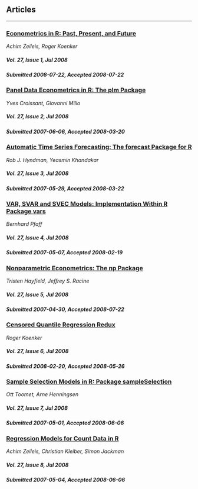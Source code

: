 ## Articles

***

### [Econometrics in R: Past, Present, and Future](/jstatsoft/v27/i01.html)

*Achim Zeileis, Roger Koenker*

##### Vol. 27, Issue 1, Jul 2008

##### Submitted 2008-07-22, Accepted 2008-07-22

### [Panel Data Econometrics in R: The plm Package](/jstatsoft/v27/i02.html)

*Yves Croissant, Giovanni Millo*

##### Vol. 27, Issue 2, Jul 2008

##### Submitted 2007-06-06, Accepted 2008-03-20

### [Automatic Time Series Forecasting: The forecast Package for R](/jstatsoft/v27/i03.html)

*Rob J. Hyndman, Yeasmin Khandakar*

##### Vol. 27, Issue 3, Jul 2008

##### Submitted 2007-05-29, Accepted 2008-03-22

### [VAR, SVAR and SVEC Models: Implementation Within R Package vars](/jstatsoft/v27/i04.html)

*Bernhard Pfaff*

##### Vol. 27, Issue 4, Jul 2008

##### Submitted 2007-05-07, Accepted 2008-02-19

### [Nonparametric Econometrics: The np Package](/jstatsoft/v27/i05.html)

*Tristen Hayfield, Jeffrey S. Racine*

##### Vol. 27, Issue 5, Jul 2008

##### Submitted 2007-04-30, Accepted 2008-07-22

### [Censored Quantile Regression Redux](/jstatsoft/v27/i06.html)

*Roger Koenker*

##### Vol. 27, Issue 6, Jul 2008

##### Submitted 2008-02-20, Accepted 2008-05-26

### [Sample Selection Models in R: Package sampleSelection](/jstatsoft/v27/i07.html)

*Ott Toomet, Arne Henningsen*

##### Vol. 27, Issue 7, Jul 2008

##### Submitted 2007-05-01, Accepted 2008-06-06

### [Regression Models for Count Data in R](/jstatsoft/v27/i08.html)

*Achim Zeileis, Christian Kleiber, Simon Jackman*

##### Vol. 27, Issue 8, Jul 2008

##### Submitted 2007-05-04, Accepted 2008-06-06

